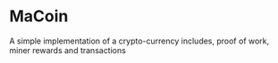 # MaCoin
A simple implementation of a crypto-currency includes, proof of work, miner rewards and transactions
